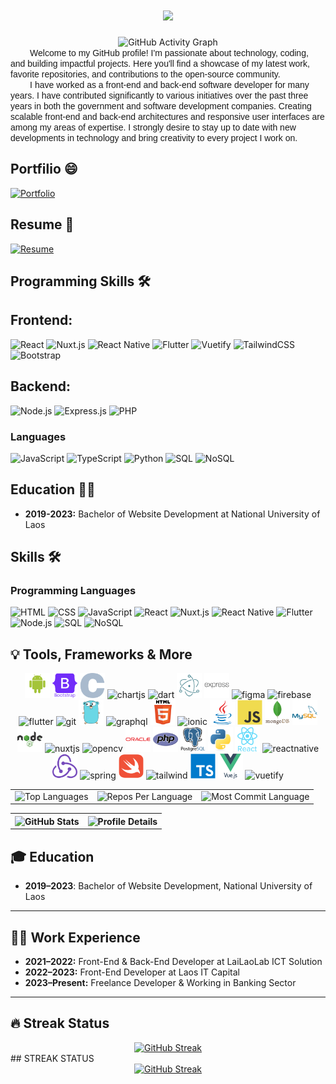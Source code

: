 <h1 align="center"> 
    <img src="https://readme-typing-svg.herokuapp.com/?font=Righteous&size=35&center=true&width=900&color=00FF00&height=70&duration=4000&lines=Hi+Everyone;+I'm+huevangxp+XIOGNPOR;I+am+a+full-stack+developer;Nice+to+meet+you;" />
</h1> 
<div align="center">
   <img src="https://github-readme-activity-graph.vercel.app/graph?username=huevangxp&custom_title=huevangxp's%20GitHub%20Activity%20Graph&hide_border=true&border_radius=15&bg_color=none&color=00FF00&line=00FF00&point=417E87&area_color=00FF00&title_color=00FF00&area=true" alt="GitHub Activity Graph" />
<br>
    </div> 
    <div  > 
  <span style="font-family: Arial, sans-serif;">
    &nbsp;&nbsp;&nbsp;&nbsp;&nbsp;&nbsp;&nbsp;&nbsp;Welcome to my GitHub profile! I'm passionate about technology, coding, and building impactful projects. Here you'll find a showcase of my latest work, favorite repositories, and contributions to the open-source community.
  </span> <br/>
  <span style="font-family: Arial, sans-serif;">
    &nbsp;&nbsp;&nbsp;&nbsp;&nbsp;&nbsp;&nbsp;&nbsp;I have worked as a front-end and back-end software developer for many years. I have contributed significantly to various initiatives over the past three years in both the government and software development companies. Creating scalable front-end and back-end architectures and responsive user interfaces are among my areas of expertise. I strongly desire to stay up to date with new developments in technology and bring creativity to every project I work on. 
  </span>
</div>

## Portfilio 😄 
[![Portfolio](https://img.shields.io/badge/Portfolio-Link-blue?logo=webcomponents&style=for-the-badge)](https://huevang-blog.netlify.app)

## Resume 💬
[![Resume](https://img.shields.io/badge/Resume-Link-green?logo=adobeacrobatreader&style=for-the-badge)](https://your-resume-url)

## Programming Skills 🛠

## Frontend: 
![React](https://img.shields.io/badge/React-61DAFB?logo=react&logoColor=white&style=for-the-badge)
![Nuxt.js](https://img.shields.io/badge/Nuxt.js-00C58E?logo=nuxt.js&logoColor=white&style=for-the-badge)
![React Native](https://img.shields.io/badge/React_Native-61DAFB?logo=react&logoColor=white&style=for-the-badge)
![Flutter](https://img.shields.io/badge/Flutter-02569B?logo=flutter&logoColor=white&style=for-the-badge)
![Vuetify](https://img.shields.io/badge/Vuetify-1867C0?logo=vuetify&logoColor=white&style=for-the-badge)
![TailwindCSS](https://img.shields.io/badge/Tailwind_CSS-38B2AC?logo=tailwind-css&logoColor=white&style=for-the-badge)
![Bootstrap](https://img.shields.io/badge/Bootstrap-7952B3?logo=bootstrap&logoColor=white&style=for-the-badge)

## Backend:
![Node.js](https://img.shields.io/badge/Node.js-339933?logo=node.js&logoColor=white&style=for-the-badge)
![Express.js](https://img.shields.io/badge/Express.js-000000?logo=express&logoColor=white&style=for-the-badge)
![PHP](https://img.shields.io/badge/PHP-777BB4?logo=php&logoColor=white&style=for-the-badge)

### Languages
![JavaScript](https://img.shields.io/badge/JavaScript-F7DF1E?logo=javascript&logoColor=black&style=for-the-badge)
![TypeScript](https://img.shields.io/badge/TypeScript-3178C6?logo=typescript&logoColor=white&style=for-the-badge)
![Python](https://img.shields.io/badge/Python-3776AB?logo=python&logoColor=white&style=for-the-badge)
![SQL](https://img.shields.io/badge/SQL-4479A1?logo=postgresql&logoColor=white&style=for-the-badge)
![NoSQL](https://img.shields.io/badge/NoSQL-3C873A?logo=mongodb&logoColor=white&style=for-the-badge)

## Education 👯‍♀️
- **2019-2023:** Bachelor of Website Development at National University of Laos

## Skills 🛠
### Programming Languages
![HTML](https://img.shields.io/badge/HTML-E34F26?logo=html5&logoColor=white&style=for-the-badge)
![CSS](https://img.shields.io/badge/CSS-1572B6?logo=css3&logoColor=white&style=for-the-badge)
![JavaScript](https://img.shields.io/badge/JavaScript-F7DF1E?logo=javascript&logoColor=black&style=for-the-badge)
![React](https://img.shields.io/badge/React-61DAFB?logo=react&logoColor=black&style=for-the-badge)
![Nuxt.js](https://img.shields.io/badge/Nuxt.js-00C58E?logo=nuxt.js&logoColor=black&style=for-the-badge)
![React Native](https://img.shields.io/badge/React_Native-61DAFB?logo=react&logoColor=black&style=for-the-badge)
![Flutter](https://img.shields.io/badge/Flutter-02569B?logo=flutter&logoColor=black&style=for-the-badge)
![Node.js](https://img.shields.io/badge/Node.js-339933?logo=node.js&logoColor=black&style=for-the-badge)
![SQL](https://img.shields.io/badge/SQL-4479A1?logo=postgresql&logoColor=white&style=for-the-badge)
![NoSQL](https://img.shields.io/badge/NoSQL-3C873A?logo=mongodb&logoColor=white&style=for-the-badge)

## 💡 Tools, Frameworks & More

<p align="center">
  <img src="https://raw.githubusercontent.com/devicons/devicon/master/icons/android/android-original-wordmark.svg" alt="android" height="40"/>
  <img src="https://raw.githubusercontent.com/devicons/devicon/master/icons/bootstrap/bootstrap-plain-wordmark.svg" alt="bootstrap" height="40"/>
  <img src="https://raw.githubusercontent.com/devicons/devicon/master/icons/c/c-original.svg" alt="c" height="40"/>
  <img src="https://www.chartjs.org/media/logo-title.svg" alt="chartjs" height="40"/>
  <img src="https://www.vectorlogo.zone/logos/dartlang/dartlang-icon.svg" alt="dart" height="40"/>
  <img src="https://raw.githubusercontent.com/devicons/devicon/master/icons/electron/electron-original.svg" alt="electron" height="40"/>
  <img src="https://raw.githubusercontent.com/devicons/devicon/master/icons/express/express-original-wordmark.svg" alt="express" height="40"/>
  <img src="https://www.vectorlogo.zone/logos/figma/figma-icon.svg" alt="figma" height="40"/>
  <img src="https://www.vectorlogo.zone/logos/firebase/firebase-icon.svg" alt="firebase" height="40"/>
  <img src="https://www.vectorlogo.zone/logos/flutterio/flutterio-icon.svg" alt="flutter" height="40"/>
  <img src="https://www.vectorlogo.zone/logos/git-scm/git-scm-icon.svg" alt="git" height="40"/>
  <img src="https://raw.githubusercontent.com/devicons/devicon/master/icons/go/go-original.svg" alt="go" height="40"/>
  <img src="https://www.vectorlogo.zone/logos/graphql/graphql-icon.svg" alt="graphql" height="40"/>
  <img src="https://raw.githubusercontent.com/devicons/devicon/master/icons/html5/html5-original-wordmark.svg" alt="html5" height="40"/>
  <img src="https://upload.wikimedia.org/wikipedia/commons/d/d1/Ionic_Logo.svg" alt="ionic" height="40"/>
  <img src="https://raw.githubusercontent.com/devicons/devicon/master/icons/java/java-original.svg" alt="java" height="40"/>
  <img src="https://raw.githubusercontent.com/devicons/devicon/master/icons/javascript/javascript-original.svg" alt="javascript" height="40"/>
  <img src="https://raw.githubusercontent.com/devicons/devicon/master/icons/mongodb/mongodb-original-wordmark.svg" alt="mongodb" height="40"/>
  <img src="https://raw.githubusercontent.com/devicons/devicon/master/icons/mysql/mysql-original-wordmark.svg" alt="mysql" height="40"/>
  <img src="https://raw.githubusercontent.com/devicons/devicon/master/icons/nodejs/nodejs-original-wordmark.svg" alt="nodejs" height="40"/>
  <img src="https://www.vectorlogo.zone/logos/nuxtjs/nuxtjs-icon.svg" alt="nuxtjs" height="40"/>
  <img src="https://www.vectorlogo.zone/logos/opencv/opencv-icon.svg" alt="opencv" height="40"/>
  <img src="https://raw.githubusercontent.com/devicons/devicon/master/icons/oracle/oracle-original.svg" alt="oracle" height="40"/>
  <img src="https://raw.githubusercontent.com/devicons/devicon/master/icons/php/php-original.svg" alt="php" height="40"/>
  <img src="https://raw.githubusercontent.com/devicons/devicon/master/icons/postgresql/postgresql-original-wordmark.svg" alt="postgresql" height="40"/>
  <img src="https://raw.githubusercontent.com/devicons/devicon/master/icons/python/python-original.svg" alt="python" height="40"/>
  <img src="https://raw.githubusercontent.com/devicons/devicon/master/icons/react/react-original-wordmark.svg" alt="react" height="40"/>
  <img src="https://reactnative.dev/img/header_logo.svg" alt="reactnative" height="40"/>
  <img src="https://raw.githubusercontent.com/devicons/devicon/master/icons/redux/redux-original.svg" alt="redux" height="40"/>
  <img src="https://www.vectorlogo.zone/logos/springio/springio-icon.svg" alt="spring" height="40"/>
  <img src="https://raw.githubusercontent.com/devicons/devicon/master/icons/swift/swift-original.svg" alt="swift" height="40"/>
  <img src="https://www.vectorlogo.zone/logos/tailwindcss/tailwindcss-icon.svg" alt="tailwind" height="40"/>
  <img src="https://raw.githubusercontent.com/devicons/devicon/master/icons/typescript/typescript-original.svg" alt="typescript" height="40"/>
  <img src="https://raw.githubusercontent.com/devicons/devicon/master/icons/vuejs/vuejs-original-wordmark.svg" alt="vuejs" height="40"/>
  <img src="https://bestofjs.org/logos/vuetify.svg" alt="vuetify" height="40"/>
</p>

<div align="center">
<table>
  <tr>
    <td>
      <img src="https://github-readme-stats.vercel.app/api/top-langs/?username=huevangxp&hide=html,css&hide_border=true&hide_progress=false&layout=donut&langs_count=6&theme=transparent&title_color=00FF00" alt="Top Languages">
    </td>
    <td>
      <img src="https://github-profile-summary-cards.vercel.app/api/cards/repos-per-language?username=huevangxp&hide=html,css&theme=transparent&hide_border=true&title_color=00FF00&text_color=00FF00" alt="Repos Per Language">
    </td>
    <td>
      <img src="https://github-profile-summary-cards.vercel.app/api/cards/most-commit-language?username=huevangxp&theme=transparent&hide_border=true&title_color=00FF00" alt="Most Commit Language">
    </td>
  </tr>
</table>
</div>


<table>
  <tr>
    <th><img src="https://github-readme-stats.vercel.app/api?username=huevangxp&hide_border=true&border_radius=15&show_icons=true&theme=transparent&title_color=00FF00" alt="GitHub Stats"></th>
    <th><img src="https://github-profile-summary-cards.vercel.app/api/cards/profile-details?username=huevangxp&theme=transparent&hide_border=true&title_color=00FF00" alt="Profile Details"></th>
  </tr>
</table>

## 🎓 Education

- **2019–2023**: Bachelor of Website Development, National University of Laos

---

## 👩‍💻 Work Experience

- **2021–2022:** Front-End & Back-End Developer at LaiLaoLab ICT Solution
- **2022–2023:** Front-End Developer at Laos IT Capital
- **2023–Present:** Freelance Developer & Working in Banking Sector

---

## 🔥 Streak Status

<div align="center">
  <a href="https://git.io/streak-stats">
    <img src="https://streak-stats.demolab.com/?user=huevangxp" alt="GitHub Streak"/>
  </a>
</div>
## STREAK STATUS
<div align="center">
   <a href="https://git.io/streak-stats">
    <img src="https://streak-stats.demolab.com/?user=huevangxp" alt="GitHub Streak"/>
  </a>
</div>



  
